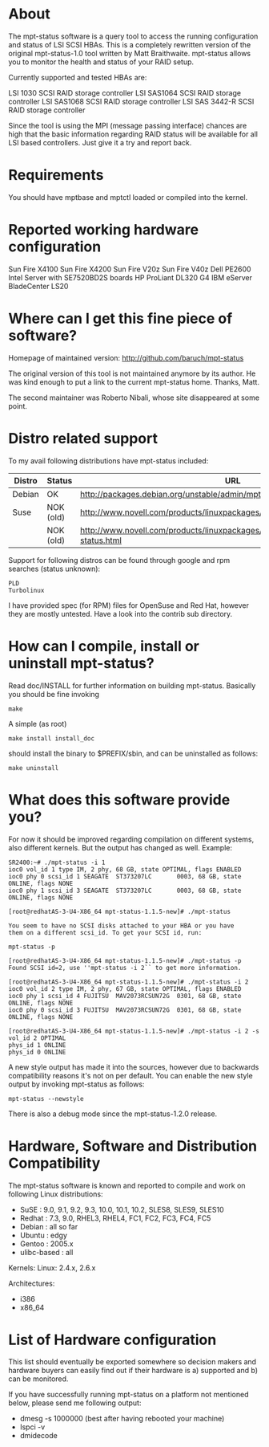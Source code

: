 # About

The mpt-status software is a query tool to access the running configuration and
status of LSI SCSI HBAs. This is a completely rewritten version of the original
mpt-status-1.0 tool written by Matt Braithwaite. mpt-status allows you to
monitor the health and status of your RAID setup.

Currently supported and tested HBAs are:

LSI 1030 SCSI RAID storage controller
LSI SAS1064 SCSI RAID storage controller
LSI SAS1068 SCSI RAID storage controller
LSI SAS 3442-R SCSI RAID storage controller

Since the tool is using the MPI (message passing interface) chances are high
that the basic information regarding RAID status will be available for all
LSI based controllers. Just give it a try and report back.


# Requirements

You should have mptbase and mptctl loaded or compiled into the kernel.


# Reported working hardware configuration

Sun Fire X4100
Sun Fire X4200
Sun Fire V20z
Sun Fire V40z
Dell PE2600
Intel Server with SE7520BD2S boards
HP ProLiant DL320 G4
IBM eServer BladeCenter LS20


# Where can I get this fine piece of software?

Homepage of maintained version: http://github.com/baruch/mpt-status

The original version of this tool is not maintained anymore by its author. He
was kind enough to put a link to the current mpt-status home. Thanks, Matt.

The second maintainer was Roberto Nibali, whose site disappeared at some point.

# Distro related support

To my avail following distributions have mpt-status included:

| Distro | Status    | URL |
| ------ | --------- | --- |
| Debian | OK        | http://packages.debian.org/unstable/admin/mpt-status |
| Suse	 | NOK (old) | http://www.novell.com/products/linuxpackages/professional/mpt-status.html |
|	 | NOK (old) | http://www.novell.com/products/linuxpackages/enterpriseserver/SP3/ia64/mpt-status.html |

Support for following distros can be found through google and rpm searches 
(status unknown):

    PLD 
    Turbolinux

I have provided spec (for RPM) files for OpenSuse and Red Hat, however they are
mostly untested. Have a look into the contrib sub directory.


# How can I compile, install or uninstall mpt-status?

Read doc/INSTALL for further information on building mpt-status. Basically you
should be fine invoking

    make

A simple (as root)

    make install install_doc

should install the binary to $PREFIX/sbin, and can be uninstalled as follows:

    make uninstall


# What does this software provide you?

For now it should be improved regarding compilation on different systems, also
different kernels. But the output has changed as well. Example:

    SR2400:~# ./mpt-status -i 1
    ioc0 vol_id 1 type IM, 2 phy, 68 GB, state OPTIMAL, flags ENABLED
    ioc0 phy 0 scsi_id 1 SEAGATE  ST373207LC       0003, 68 GB, state ONLINE, flags NONE
    ioc0 phy 1 scsi_id 3 SEAGATE  ST373207LC       0003, 68 GB, state ONLINE, flags NONE

    [root@redhatAS-3-U4-X86_64 mpt-status-1.1.5-new]# ./mpt-status

    You seem to have no SCSI disks attached to your HBA or you have
    them on a different scsi_id. To get your SCSI id, run:

    mpt-status -p

    [root@redhatAS-3-U4-X86_64 mpt-status-1.1.5-new]# ./mpt-status -p
    Found SCSI id=2, use ''mpt-status -i 2`` to get more information.

    [root@redhatAS-3-U4-X86_64 mpt-status-1.1.5-new]# ./mpt-status -i 2
    ioc0 vol_id 2 type IM, 2 phy, 67 GB, state OPTIMAL, flags ENABLED
    ioc0 phy 1 scsi_id 4 FUJITSU  MAV2073RCSUN72G  0301, 68 GB, state ONLINE, flags NONE
    ioc0 phy 0 scsi_id 3 FUJITSU  MAV2073RCSUN72G  0301, 68 GB, state ONLINE, flags NONE

    [root@redhatAS-3-U4-X86_64 mpt-status-1.1.5-new]# ./mpt-status -i 2 -s
    vol_id 2 OPTIMAL
    phys_id 1 ONLINE
    phys_id 0 ONLINE

A new style output has made it into the sources, however due to backwards
compatibility reasons it's not on per default. You can enable the new style
output by invoking mpt-status as follows:

    mpt-status --newstyle

There is also a debug mode since the mpt-status-1.2.0 release.


# Hardware, Software and Distribution Compatibility

The mpt-status software is known and reported to compile and work on following
Linux distributions:

* SuSE		: 9.0, 9.1, 9.2, 9.3, 10.0, 10.1, 10.2, SLES8, SLES9, SLES10
* Redhat	: 7.3, 9.0, RHEL3, RHEL4, FC1, FC2, FC3, FC4, FC5
* Debian	: all so far
* Ubuntu	: edgy
* Gentoo	: 2005.x
* ulibc-based	: all

Kernels:
Linux: 2.4.x, 2.6.x

Architectures:
* i386
* x86\_64


# List of Hardware configuration

This list should eventually be exported somewhere so decision makers and 
hardware buyers can easily find out if their hardware is a) supported and
b) can be monitored.

If you have successfully running mpt-status on a platform not mentioned below,
please send me following output:

* dmesg -s 1000000 (best after having rebooted your machine)
* lspci -v
* dmidecode
